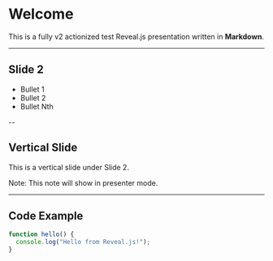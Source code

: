 # Welcome

This is a fully v2 actionized test Reveal.js presentation written in **Markdown**.

---

## Slide 2

- Bullet 1
- Bullet 2
- Bullet Nth

--

## Vertical Slide

This is a vertical slide under Slide 2.

Note: This note will show in presenter mode.

---

## Code Example

```js
function hello() {
  console.log("Hello from Reveal.js!");
}
```
